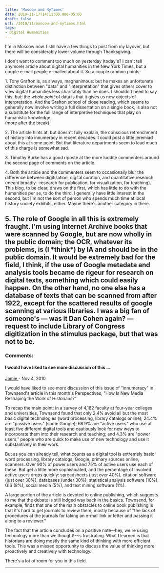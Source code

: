 ```yaml
---
title: 'Moscow and NyTimes'
date: 2010-11-17T14:11:00.000-05:00
draft: false
url: /2010/11/moscow-and-nytimes.html
tags: 
- Digital Humanities
---
```


I'm in Moscow now. I still have a few things to post from my layover, but there will be considerably lower volume through Thanksgiving.  
  
I don't want to comment too much on yesterday (today's? I can't tell anymore) article about digital humanities in the New York Times, but a couple e-mail people e-mailed about it. So a couple random points:  
  
1\. Tony Grafton is, as always, magnanimous: but he makes an unfortunate distinction between "data" and "interpretation" that gives others cover to view digital humanities less charitably than he does. I shouldn't need to say this, but: the _whole point_ of data is that it gives us new objects of interpretation. And the Grafton school of close reading, which seems to generally now involve writing a full dissertation on a single book, is also not a substitute for the full range of interpretive techniques that play on humanistic knowledge.  
(more after the break)  
  
  
2\. The article hints at, but doesn't fully explain, the conscious retrenchment of history into innumeracy in recent decades. I could post a little jeremiad about this at some point. But that literature departments seem to lead much of this charge is somewhat sad.  
  
3\. Timothy Burke has a good riposte at the more luddite commenters around the second page of comments on the article.  
  
4\. Both the article and the commenters seem to occasionally blur the difference between digitization, digital curation, and quantitative research (meant broadly--research for publication, for visualization, for teaching). This blog, to be clear, draws on the first, which has little to do with the humanities per se, to do the third. I generally have little interest in the second, but I'm not the sort of person who spends much time at local history society exhibits, either. Maybe there's another category in there.  
  
5\. The role of Google in all this is extremely fraught. I'm using Internet Archive books that were scanned by Google, but are now wholly in the public domain; the OCR, whatever its problems, is (I \*think\*) by IA and should be in the public domain. It would be extremely bad for the field, I think, if the use of Google metadata and analysis tools became de rigeur for research on digital texts, something which could easily happen. On the other hand, no one else has a database of texts that can be scanned from after 1922, except for the scattered results of google scanning at various libraries. I was a big fan of someone's — was it Dan Cohen again? — request to include Library of Congress digitization in the stimulus package, but that was not to be.
---
### Comments:
#### I would have liked to see more discussion of this ...
[Jamie ](https://www.blogger.com/profile/13542022273476075921 "noreply@blogger.com") - <time datetime="2010-11-18T08:42:30.559-05:00">Nov 4, 2010</time>

I would have liked to see more discussion of this issue of "innumeracy" in Townsend's article in this month's Perspectives, "How Is New Media Reshaping the Work of Historians?"  
  
To recap the main point: in a survey of 4,182 faculty at four-year colleges and universities, Townsend found that only 2.4% avoid all but the most basic digital technologies (word processing, library catalogs online); 24.4% are "passive users" (some Google); 68.9% are "active users" who use at least five different digital tools and cautiously look for new ways to incorporate them into their research and teaching; and 4.3% are "power users," people who are quick to make use of new technology and use it substantively in their work.  
  
But as you can already tell, what counts as a digital tool is extremely basic: word processing, library catalogs, Google, primary sources online, scanners. Over 90% of power users and 75% of active users use each of these. But get a little more sophisticated, and the percentage of involved active users drops quickly: spreadsheets (just over 40%), citation software (just over 30%), databases (under 30%), statistical analysis software (10%), GIS (8%), social media (5%), and text mining software (1%).  
  
A large portion of the article is devoted to online publishing, which suggests to me that the debate is still lodged way back in the basics. Townsend, for example, finds that one of the main obstacles to online book publishing is that it's hard to get journals to review them, mostly because of "the lack of procedures at the journals for taking an e-mail link or letter and passing it along to a reviewer."  
  
The fact that the article concludes on a positive note--hey, we're using technology more than we thought!--is frustrating. What I learned is that historians are doing mostly the same kind of thinking with more efficient tools. This was a missed opportunity to discuss the value of thinking more proactively and creatively with technology.  
  
There's a lot of room for you in this field.
<hr />
